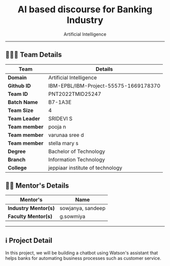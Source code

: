 <p align="center" style="margin-bottom: 0px !important;">
</p>
<h1 align="center" style="margin-top: 0px;">AI based discourse for Banking Industry</h1>
<p align="center">Artificial Intelligence</p>

---

## 🧑‍🤝‍🧑 Team Details
|  **Team**  | **Details**  |
| ------------- | ------------- |
| **Domain** | Artificial Intelligence |  
| **Github ID** | IBM-EPBL/IBM-Project-55575-1669178370 |
| **Team ID** |  PNT2022TMID25247 |  
| **Batch Name** | B7-1A3E |
| **Team Size** | 4 | 
| **Team Leader** | SRIDEVI S | 
| **Team member** | pooja n |
| **Team member** | varunaa sree d |
| **Team member** | stella mary s | 
| **Degree** | Bachelor of Technology |
| **Branch** | Information Technology |
| **College** | jeppiaar institute of technology |

## 👩‍🏫 Mentor's Details
|  **Mentor's**  | **Name**  |
| ------------- | ------------- |
| **Industry Mentor(s)** | sowjanya, sandeep | 
| **Faculty Mentor(s)** | g.sowmiya | 

---
## ℹ️ Project Detail
In this project, we will be building a chatbot using Watson's assistant that helps banks for automating business processes such as customer service.

